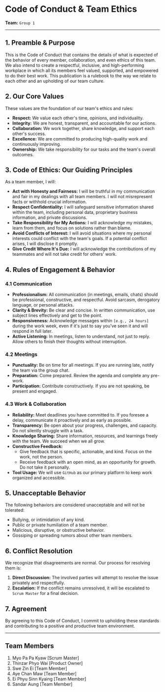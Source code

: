 # Code of Conduct & Team Ethics

**Team:** `Group 1`

---

## 1. Preamble & Purpose

This is the Code of Conduct that contains the details of what is expected of the behavior of every member, collaboration, and even ethics of this team.
We also intend to create a respectful, inclusive, and high-performing workplace in which all its members feel valued, supported, and empowered to do their best work.
This publication is a rulebook to the way we relate to each other and an upholding of our team culture.

## 2. Our Core Values

These values are the foundation of our team's ethics and rules:

*   **Respect:** We value each other's time, opinions, and individuality.
*   **Integrity:** We are honest, transparent, and accountable for our actions.
*   **Collaboration:** We work together, share knowledge, and support each other's success.
*   **Excellence:** We are committed to producing high-quality work and continuously improving.
*   **Ownership:** We take responsibility for our tasks and the team's overall outcomes.

## 3. Code of Ethics: Our Guiding Principles

As a team member, I will:

*   **Act with Honesty and Fairness:** I will be truthful in my communication and fair in my dealings with all team members. I will not misrepresent facts or withhold crucial information.
*   **Respect Confidentiality:** I will safeguard sensitive information shared within the team, including personal data, proprietary business information, and private discussions.
*   **Take Responsibility for My Actions:** I will acknowledge my mistakes, learn from them, and focus on solutions rather than blame.
*   **Avoid Conflicts of Interest:** I will avoid situations where my personal interests could conflict with the team's goals. If a potential conflict arises, I will disclose it promptly.
*   **Give Credit Where It's Due:** I will acknowledge the contributions of my teammates and will not take credit for others' work.

## 4. Rules of Engagement & Behavior

### 4.1 Communication

*   **Professionalism:** All communication (in meetings, emails, chats) should be professional, constructive, and respectful. Avoid sarcasm, derogatory language, or personal attacks.
*   **Clarity & Brevity:** Be clear and concise. In written communication, use subject lines effectively and get to the point.
*   **Responsiveness:** Acknowledge messages within `[e.g., 24 hours]` during the work week, even if it's just to say you've seen it and will respond in full later.
*   **Active Listening:** In meetings, listen to understand, not just to reply. Allow others to finish their thoughts without interruption.

### 4.2 Meetings

*   **Punctuality:** Be on time for all meetings. If you are running late, notify the team via the group chat.
*   **Preparation:** Come prepared. Review the agenda and complete any pre-work.
*   **Participation:** Contribute constructively. If you are not speaking, be present and engaged.

### 4.3 Work & Collaboration

*   **Reliability:** Meet deadlines you have committed to. If you foresee a delay, communicate it proactively and as early as possible.
*   **Transparency:** Be open about your progress, challenges, and capacity. Do not silently struggle with a task.
*   **Knowledge Sharing:** Share information, resources, and learnings freely with the team. We succeed when we all grow.
*   **Constructive Feedback:**
    *   Give feedback that is specific, actionable, and kind. Focus on the work, not the person.
    *   Receive feedback with an open mind, as an opportunity for growth. Do not take it personally.
*   **Tool Usage:** We will use `GitHub` as our primary platform to keep work organized and accessible.

## 5. Unacceptable Behavior

The following behaviors are considered unacceptable and will not be tolerated:

*   Bullying, or intimidation of any kind.
*   Public or private humiliation of a team member.
*   Malicious, disruptive, or obstructive behavior.
*   Gossiping or spreading rumors about other team members.

## 6. Conflict Resolution

We recognize that disagreements are normal. Our process for resolving them is:

1.  **Direct Discussion:** The involved parties will attempt to resolve the issue privately and respectfully.
2.  **Escalation:** If the conflict remains unresolved, it will be escalated to `Scrum Master` for a final decision.

## 7. Agreement

By agreeing to this Code of Conduct, I commit to upholding these standards and contributing to a positive and productive team environment.

---

## Team Members

1.  Myo Pa Pa Kyaw [Scrum Master]
2.  Thinzar Phyo Wai [Product Owner]
3.  Swe Zin Ei [Team Member]
4.  Aye Chan Maw [Team Member]
5.  Ei Phyu Sinn Kyaing [Team Member]
6.  Sandar Aung [Team Member]